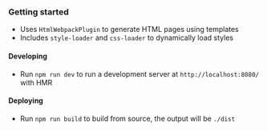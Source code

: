 ### Getting started

- Uses `HtmlWebpackPlugin` to generate HTML pages using templates
- Includes `style-loader` and `css-loader` to dynamically load styles 

#### Developing
- Run `npm run dev` to run a development server at `http://localhost:8080/` with HMR

#### Deploying
- Run `npm run build` to build from source, the output will be `./dist`
